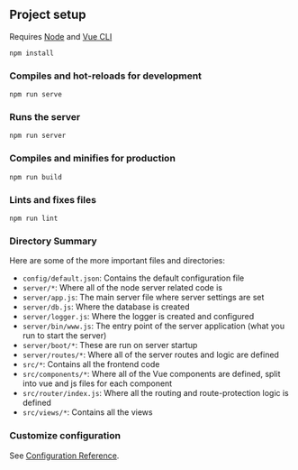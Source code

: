 ## Project setup
Requires [Node](https://nodejs.org/en/download/) and [Vue CLI](https://cli.vuejs.org/guide/installation.html)

```
npm install
```

### Compiles and hot-reloads for development
```
npm run serve
```

### Runs the server
```
npm run server
```

### Compiles and minifies for production
```
npm run build
```

### Lints and fixes files
```
npm run lint
```

### Directory Summary

Here are some of the more important files and directories:

* `config/default.json`: Contains the default configuration file
* `server/*`: Where all of the node server related code is
* `server/app.js`: The main server file where server settings are set
* `server/db.js`: Where the database is created
* `server/logger.js`: Where the logger is created and configured
* `server/bin/www.js`: The entry point of the server application (what you run to start the server)
* `server/boot/*`: These are run on server startup
* `server/routes/*`: Where all of the server routes and logic are defined
* `src/*`: Contains all the frontend code
* `src/components/*`: Where all of the Vue components are defined, split into vue and js files for each component
* `src/router/index.js`: Where all the routing and route-protection logic is defined
* `src/views/*`: Contains all the views

### Customize configuration
See [Configuration Reference](https://cli.vuejs.org/config/).
